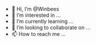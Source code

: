 - 👋 Hi, I’m @Winbees
- 👀 I’m interested in ...
- 🌱 I’m currently learning ...
- 💞️ I’m looking to collaborate on ...
- 📫 How to reach me ...

<!---
Winbees/Winbees is a ✨ special ✨ repository because its `README.md` (this file) appears on your GitHub profile.
You can click the Preview link to take a look at your changes.
--->

